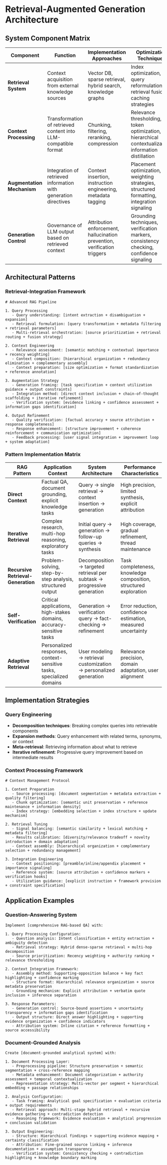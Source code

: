 <!-- Navigation Guide -->
<!-- Previous: [Domains](../domains/) | Related: [Multimodal](multimodal.md), [System Design](system_design.md) -->
<!-- Path: [Fundamentals](../fundamentals/) → [Prompt Patterns](../prompt_patterns/) → [Domains](../domains/) → Advanced → RAG -->

# Retrieval-Augmented Generation Architecture

## System Component Matrix
| Component | Function | Implementation Approaches | Optimization Techniques |
|-----------|----------|--------------------------|-------------------------|
| **Retrieval System** | Context acquisition from external knowledge sources | Vector DB, sparse retrieval, hybrid search, knowledge graphs | Index optimization, query reformulation, retrieval fusion, caching strategies |
| **Context Processing** | Transformation of retrieved content into LLM-compatible format | Chunking, filtering, reranking, compression | Relevance thresholding, token optimization, hierarchical contextualization, information distillation |
| **Augmentation Mechanism** | Integration of retrieved information with generation directives | Context insertion, instruction engineering, metadata tagging | Placement optimization, weighting strategies, structured formatting, integration signaling |
| **Generation Control** | Governance of LLM output based on retrieved context | Attribution enforcement, hallucination prevention, verification triggers | Grounding techniques, verification markers, consistency checking, confidence signaling |

## Architectural Patterns

### Retrieval-Integration Framework
```
# Advanced RAG Pipeline

1. Query Processing
   - Query understanding: [intent extraction + disambiguation + expansion]
   - Retrieval formulation: [query transformation + metadata filtering + retrieval parameters]
   - Multi-retrieval orchestration: [source prioritization + retrieval routing + fusion strategy]

2. Context Engineering
   - Relevance assessment: [semantic matching + contextual importance + recency weighting]
   - Context composition: [hierarchical organization + redundancy elimination + complementary assembly]
   - Context preparation: [size optimization + format standardization + reference annotation]

3. Augmentation Strategy
   - Generation framing: [task specification + context utilization guidance + output constraints]
   - Integration method: [direct context inclusion + chain-of-thought scaffolding + iterative refinement]
   - Verification system: [evidence linking + confidence assessment + information gaps identification]

4. Output Refinement
   - Quality verification: [factual accuracy + source attribution + response completeness]
   - Response enhancement: [structure improvement + coherence reinforcement + communication optimization]
   - Feedback processing: [user signal integration + improvement loop + system adaptation]
```

### Pattern Implementation Matrix
| RAG Pattern | Application Context | System Architecture | Performance Characteristics |
|-------------|---------------------|---------------------|----------------------------|
| **Direct Context** | Factual QA, document grounding, explicit knowledge tasks | Query → single retrieval → context insertion → generation | High precision, limited synthesis, explicit attribution |
| **Iterative Retrieval** | Complex research, multi-hop reasoning, exploratory tasks | Initial query → generation → follow-up queries → synthesis | High coverage, gradual refinement, thread maintenance |
| **Recursive Retrieval-Generation** | Problem-solving, step-by-step analysis, structured output | Decomposition → targeted retrieval per subtask → progressive generation | Task completeness, knowledge composition, structured exploration |
| **Self-Verification** | Critical applications, high-stakes domains, accuracy-sensitive tasks | Generation → verification query → fact-checking → refinement | Error reduction, confidence estimation, measured uncertainty |
| **Adaptive Retrieval** | Personalized responses, context-sensitive tasks, specialized domains | User modeling → retrieval customization → personalized generation | Relevance precision, domain adaptation, user alignment |

## Implementation Strategies

### Query Engineering
- **Decomposition techniques**: Breaking complex queries into retrievable components
- **Expansion methods**: Query enhancement with related terms, synonyms, or context
- **Meta-retrieval**: Retrieving information about what to retrieve
- **Iterative refinement**: Progressive query improvement based on intermediate results

### Context Processing Framework
```
# Context Management Protocol

1. Content Preparation
   - Source processing: [document segmentation + metadata extraction + quality filtering]
   - Chunk optimization: [semantic unit preservation + reference maintenance + information density]
   - Index strategy: [embedding selection + index structure + update mechanism]

2. Retrieval Tuning
   - Signal balancing: [semantic similarity + lexical matching + metadata filtering]
   - Results calibration: [diversity/relevance tradeoff + novelty introduction + domain adaptation]
   - Context assembly: [hierarchical organization + complementary selection + redundancy management]

3. Integration Engineering
   - Context positioning: [preamble/inline/appendix placement + importance signaling]
   - Reference system: [source attribution + confidence markers + verification hooks]
   - Utilization guidance: [explicit instruction + framework provision + constraint specification]
```

## Application Examples

### Question-Answering System
```
Implement [comprehensive RAG-based QA] with:

1. Query Processing Configuration:
   - Question analysis: Intent classification + entity extraction + ambiguity detection
   - Retrieval strategy: Hybrid dense-sparse retrieval + multi-hop decomposition
   - Source prioritization: Recency weighting + authority ranking + relevance thresholding

2. Context Integration Framework:
   - Assembly method: Supporting-opposition balance + key fact highlighting + confidence marking
   - Structure format: Hierarchical relevance organization + source metadata preservation
   - Grounding mechanism: Explicit attribution + verbatim quote inclusion + inference separation

3. Response Parameters:
   - Generation control: Source-bound assertions + uncertainty transparency + information gaps identification
   - Output structure: Direct answer highlighting + supporting evidence organization + confidence indicators
   - Attribution system: Inline citation + reference formatting + source accessibility
```

### Document-Grounded Analysis
```
Create [document-grounded analytical system] with:

1. Document Processing Layer:
   - Preprocessing pipeline: Structure preservation + semantic segmentation + cross-reference mapping
   - Metadata enhancement: Document categorization + authority assessment + temporal contextualization
   - Representation strategy: Multi-vector per segment + hierarchical embedding + passage relationships

2. Analysis Configuration:
   - Task framing: Analytical goal specification + evaluation criteria + output requirements
   - Retrieval approach: Multi-stage hybrid retrieval + recursive evidence gathering + contradiction detection
   - Reasoning framework: Evidence evaluation + analytical progression + conclusion validation

3. Output Engineering:
   - Structure: Hierarchical findings + supporting evidence mapping + certainty classification
   - Attribution: Fine-grained source linking + inference documentation + assumption transparency
   - Verification system: Consistency checking + contradiction highlighting + knowledge boundary marking
``` 